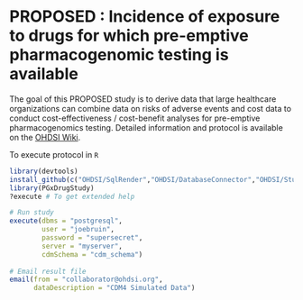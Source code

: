 PROPOSED : Incidence of exposure to drugs for which pre-emptive pharmacogenomic testing is available
===============

The goal of this PROPOSED study is to derive data that large
healthcare organizations can combine data on risks of adverse events
and cost data to conduct cost-effectiveness / cost-benefit analyses
for pre-emptive pharmacogenomics testing.  Detailed information and
protocol is available on the [OHDSI
Wiki](http://www.ohdsi.org/web/wiki/doku.php?id=research:project_proposal_template).

To execute protocol in `R`

```R
library(devtools)
install_github(c("OHDSI/SqlRender","OHDSI/DatabaseConnector","OHDSI/StudyProtocols/PGcDrugStudy"))
library(PGxDrugStudy)
?execute # To get extended help

# Run study
execute(dbms = "postgresql",
        user = "joebruin",
        password = "supersecret",
        server = "myserver",
        cdmSchema = "cdm_schema")
        
# Email result file        
email(from = "collaborator@ohdsi.org",
      dataDescription = "CDM4 Simulated Data")        
```
